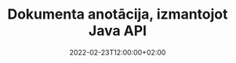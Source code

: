 ---
############################# Static ############################
layout: "product"
date: 2022-02-23T12:00:00+02:00
draft: false

product: "Annotation"
product_tag: "annotation"
platform: "Java"
platform_tag: "java"

############################# Head ############################
head_title: "Java Document Annotation API | Skatīt un komentēt PDF Word Excel PPTX attēlus"
head_description: "Java Document Annotation API. Skatīt, atzīmēt, komentēt un komentēt PDF Word DOCX, Excel XLSX, PPTX, EML EMLX, VSS VSD, OTP, CAD un attēlu failu formātus."

############################# Header ##########################
title: "Dokumenta anotācija, izmantojot Java API"
description: "Veidojiet Java lietojumprogrammas ar iespējām skatīt un komentēt PDF, HTML, MS Office un citus dokumentu formātus, neinstalējot ārēju programmatūru."
button:
    enable: true
    icon: "fas fa-arrow-down"
    label: "Lejupielādēt bezmaksas izmēģinājuma versiju"
    link: "https://downloads.groupdocs.com/annotation/java"

############################# SubMenu #########################
submenu:
    enable: true
    
    left:
        img_alt: "GroupDocs.Annotation for Java"
        image: "https://www.groupdocs.cloud/templates/groupdocs/images/product-logos/groupdocs-annotation-java.png"
        product: "GroupDocs.Annotation"
        platform: "Java"

    middle:
        button:
            # button loop
            - link: "#features"
              text: "Iespējas"

            # button loop
            - link: "https://products.groupdocs.app/annotation"
              text: "Tiešraides demonstrācijas"

            # button loop
            - link: "https://purchase.groupdocs.com/pricing/annotation/java"
              text: "Cenu noteikšana"

    right:
        link_download: "https://downloads.groupdocs.com/annotation"
        link_learn: "https://docs.groupdocs.com/annotation/java/"
        link_buy: "https://purchase.groupdocs.com"

############################# Overview ############################
overview:
    enable: true
    content: |
      GroupDocs.Annotation Java API ir produkts, kas ļauj strādāt ar anotācijām dokumentos dažādās platformās un operētājsistēmās, piemēram, Android, MacOS, Linux, Windows. GroupDocs.Annotation nodrošina bibliotēku ar vienkāršu API, kas sniedz daudzas priekšrocības: piemēram, ja jums ir nepieciešams saglabāt datu konfidencialitāti vai izvēlēties, cik daudz jaudas jums ir nepieciešams, lai strādātu ar bibliotēku, vai daļēji mainīt darbu ar anotācijām, bibliotēka ir ļoti viegls un elastīgs.

      GroupDocs.Annotation for Java API ļauj strādāt ar dažāda veida anotācijām, kas ietver: tekstu, polilīniju, apgabalu, pasvītrojumu, punktu, ūdenszīmi, bultiņu, elipsi, teksta aizstāšanu, attālumu, teksta lauku, resursu rediģēšanu utt. Un atbalsta lielāko daļu populāri dokumentu formāti, piemēram: PDF, HTML, Microsoft Office Word, Excel izklājlapas, PowerPoint prezentācijas, Visio, Outlook e-pasti, attēli, metafaili, CAD zīmējumi un dažādi citi formāti. API nodrošina iespēju iegūt dokumentu lappušu sīktēlus un atbalsta anotāciju importēšanu un eksportēšanu uz PDF failiem un no tiem.

      Izmantojot bibliotēku, varat [pievienot](/annotation/java/bmp/), [rediģēt](/annotation/java/bmp/), [izraksts](/annotation/java/bmp/) un [dzēst](/annotation/java/bmp/) anotācijas no dokumentiem, pagrieziet dokumentus, mainiet sīktēlus, un tas nav pilnīgs visu iespēju saraksts. Tas piedāvā arī visaptverošu datu objektu kopu, lai pielāgotu anotācijas rekvizītus atbilstoši jūsu prasībām visos atbalstītajos dokumentu formātos.

      Darbs ar GroupDocs.Annotation for Java API ir ļoti vienkāršs un sastāv tikai no dažām pamata darbībām. Vispirms ir jāiestata licence, pēc tam atlasiet failu, ar kuru vēlaties strādāt, pēc tam kaut kā manipulējiet ar dokumenta anotācijām (dzēst/rediģēt/izvilkt/dzēst) un saglabāt rezultātu. Lai iegūtu plašāku informāciju, lūdzu, skatiet produkta [dokumentāciju](https://docs.groupdocs.com/annotation/java/getting-started/) vai mūsu [piemērus] (https://github.com/groupdocs-annotation/GroupDocs.Annotation -for-Java) komplekts.
      
      GroupDocs.Annotation tiek regulāri atjaunināts un sniedz atbalstu saviem klientiem, vienmēr esat laipni aicināti uzdot mums jautājumus vai sūtīt savas idejas vai pastāstīt par savām vajadzībām pēc kaut kā jauna un mēs ar prieku to ieviesīsim savās jaunajās versijās.
    tabs:
      enable: true
      
      ## TAB ONE ##
      tab_one:
        description: |
          Tālāk ir sniegts pārskats par GroupDocs.Annotation for Java:
      
        right:
          enable: true
          icon: "fab fa-html5"
          title:  Pārskats
          content: |
            * Pievienot anotācijas
            * Eksportēt anotācijas 
            * Importēt anotācijas
            * Atbildēt, pamatojoties uz komentāriem
            * Anotāciju saderība
      
      ## TAB TWO ##
      tab_two:
        description: |
          GroupDocs.Annotation for Java atbalsta visus populāros [dokumentu failu formātus](https://docs.groupdocs.com/annotation/java/supported-document-formats/), tostarp: Microsoft Office, PDF, attēlus un daudzus citus.

        left:
          enable: true
          table:
            # table loop
            - title: "Microsoft Office Formats"
              content: |
                * **Word**: [DOC](/annotation/java/doc/), [DOCX](/annotation/java/docx/), [DOCM](/annotation/java/docm/), [DOT](/annotation/java/dot/), [DOTX](/annotation/java/dotx/), [RTF](/annotation/java/rtf/)
                * **Excel**: [XLS](/annotation/java/xls/), [XLSX](/annotation/java/xlsx/), [XLSB](/annotation/java/xlsb/), [XLSM](/annotation/java/xlsm/)
                * **PowerPoint**: [PPT](/annotation/java/ppt/), [PPTX](/annotation/java/pptx/), [PPS](/annotation/java/pps/), [PPSX](/annotation/java/ppsx/), [POTM](/annotation/java/potm/), [POTX](/annotation/java/potx/), [PPSM](/annotation/java/ppsm/), [PPTM](/annotation/java/pptm/), [WMF](/annotation/java/wmf/), [EMF](/annotation/java/emf/)
                * **Outlook**: [EML](/annotation/java/eml/), [EMLX](/annotation/java/emlx/), [MSG](/annotation/java/msg/)
                * **Visio**: [VSS](/annotation/java/vss/), [VST](/annotation/java/vst/), [VSD](/annotation/java/vsd/), [VSDX](/annotation/java/vsdx/), [VSX](/annotation/java/vsx/)

        right:
          enable: true
          table:
            # table loop
            - title: "Other Formats"
              content: |
                * **Portable**: [PDF](/annotation/java/pdf/) (PDF/A-1a, PDF/A-1b, PDF/A-2a)
                * **OpenDocument**: [ODT](/annotation/java/odt/), [ODS](/annotation/java/ods/), [ODP](/annotation/java/odp/)
                * **Images**: [BMP](/annotation/java/bmp/), [JPG](/annotation/java/jpg/), [JPEG](/annotation/java/jpeg/), [TIFF](/annotation/java/tiff/), [TIF](/annotation/java/tif/), [PNG](/annotation/java/png/), [GIF](/annotation/java/gif/), [DCM](/annotation/java/dcm/), [DICOM](/annotation/java/dicom/)
                * **AutoCAD**: [DWG](/annotation/java/dwg/), [DXF](/annotation/java/dxf/), [CAD](/annotation/java/cad/)
                * **Other**: [HTM](/annotation/java/htm/), [HTML](/annotation/java/html/), [CSV](/annotation/java/csv/), [DJVU](/annotation/java/djvu/), [OTP](/annotation/java/otp/), [OTT](/annotation/java/ott/)

      ## TAB THREE ##
      tab_three:
        description: |
          GroupDocs.Annotation for Java atbalsta šādas operētājsistēmas, ietvarus un pakotņu pārvaldniekus:
        
        left:
          enable: true
          table:
            # table loop
            - icon: "fab fa-windows"
              title:  Operētājsistēmas
              content: |
                * Microsoft Windows Desktop
                * Microsoft Windows Server
                * Linux
                * MacOS

            # table loop
            - icon: "fas fa-code"
              title:  Atbalstītie ietvari
              content: |
                * Java 7 (1.7) and above

        right:
          enable: true
          table:
            # table loop
            - icon: "fas fa-cogs"
              title:  Attīstības vide
              content: |
                * NetBeans
                * IntelliJ IDEA
                * Eclipse

            # table loop
            - icon: "fas fa-tools"
              title:  Veidot automatizācijas rīku
              content: |
                * Maven

############################# Features ############################
features:
    enable: true
    title: GroupDocs.Annotation for Java funkcijas

    feature:
      # feature loop
      - icon: "fas fa-copy"
        link: "https://docs.groupdocs.com/annotation/java/add-area-annotation/"
        content: Pievienojiet apgabala anotāciju dokumentam un saistiet vienkāršus un ligzdotas komentārus

      # feature loop
      - icon: "fas fa-eye"
        link: "https://docs.groupdocs.com/annotation/java/add-arrow-annotation/"
        content: Norādiet uz noteiktu saturu, izmantojot bultiņu anotāciju

      # feature loop
      - icon: "fas fa-bolt"
        link: "https://docs.groupdocs.com/annotation/java/add-watermark-annotation/"
        content: Teksta ūdenszīmju iestatīšana uz PDF, slaidiem, Excel darblapām, attēliem un diagrammām leņķiskā pozīcijā
      
      # feature loop
      - icon: "fas fa-file-powerpoint"
        link: "https://docs.groupdocs.com/annotation/java/add-point-annotation/"
        content: Pievienojiet uznirstošos komentārus jebkurai dokumenta vietai, izmantojot punktu anotāciju

      # feature loop
      - icon: "fas fa-code"
        link: "https://docs.groupdocs.com/annotation/java/add-polyline-annotation/"
        content: Izmantojiet polilīnijas anotāciju, lai savienotu līniju segmentu secību, loka segmentus vai abus

      # feature loop
      - icon: "fas fa-cloud"
        link: "https://docs.groupdocs.com/annotation/java/add-ellipse-annotation/"
        content: Pievienojiet elipses anotāciju PDF failiem, Word dokumentiem, izklājlapām, prezentācijām, diagrammām un attēliem

      # feature loop
      - icon: "fas fa-remove-format"
        link: "https://docs.groupdocs.com/annotation/java/add-watermark-annotation/"
        content: Pievienojiet leņķiskās ūdenszīmes PDF, PowerPoint, Excel, attēliem un diagrammām

      # feature loop
      - icon: "fas fa-comment-slash"
        link: "https://docs.groupdocs.com/annotation/java/add-underline-annotation/"
        content: Ienesiet teksta anotācijas koordinātas dokumenta attēla attēlojumā

      # feature loop
      - icon: "fas fa-location-arrow"
        link: "https://docs.groupdocs.com/annotation/java/add-annotation-to-the-document/"
        content: Pasvītrojiet, pārsvītrojiet vai mainiet noteiktu tekstu dokumentā

      # feature loop
      - icon: "fas fa-border-all"
        link: "https://docs.groupdocs.com/annotation/java/add-annotation-to-the-document/"
        content: Pievienojiet dokumentam teksta zīmogu vai ūdenszīmi un teksta lauku

      # feature loop
      - icon: "fas fa-wrench"
        link: "https://docs.groupdocs.com/annotation/java/add-point-annotation/"
        content: Importējiet un eksportējiet anotācijas starp Word dokumentiem un PowerPoint prezentācijām

      # feature loop
      - icon: "fas fa-columns"
        link: "https://docs.groupdocs.com/annotation/java/add-strikeout-annotation/"
        content: Anotēt Excel izklājlapas ar teksta, teksta aizstāšanas, ūdenszīmju un resursu rediģēšanas anotāciju veidiem

      # feature loop
      - icon: "fas fa-file-word"
        link: "https://docs.groupdocs.com/annotation/java/get-file-info/"
        content: Pievienojiet daudzlīniju, pārsvītrojumu, pasvītrojumu vai teksta anotācijas PowerPoint prezentācijām un slaidiem

      # feature loop
      - icon: "fas fa-envelope"
        link: "https://docs.groupdocs.com/annotation/java/basic-usage/"
        content: Atzīmējiet punktu anotāciju prezentācijās, izmantojot X, Y koordinātas

      # feature loop
      - icon: "fas fa-print"
        link: "https://docs.groupdocs.com/annotation/java/add-strikeout-annotation/"
        content: Pievienojiet attēliem pārsvītrojuma, teksta, pasvītrojuma vai daudzrindu anotācijas

      # feature loop
      - icon: "fas fa-file-archive"
        link: "https://docs.groupdocs.com/annotation/java/add-link-annotation/"
        content: Ienesiet dokumenta informāciju un attēlus Visio diagrammām, piemēram, VSS un VSD
      
      # feature loop
      - icon: "fas fa-file-code"
        link: "https://docs.groupdocs.com/annotation/java/basic-usage/"
        content: Iegūstiet dokumentu lapu sīktēlus un strādājiet ar vairāku lappušu TIFF failiem

      # feature loop
      - icon: "fas fa-file-excel"
        link: "https://docs.groupdocs.com/annotation/java/get-file-info/"
        content: Iegūstiet visas dokumenta anotācijas ar vienas funkcijas izsaukumu

      # feature loop
      - icon: "fas fa-heading"
        link: "https://docs.groupdocs.com/annotation/java/add-link-annotation/"
        content: Pievienojiet saišu anotācijas PDF, Word un PowerPoint prezentācijām

      # feature loop
      - icon: "fas fa-project-diagram"
        link: "https://docs.groupdocs.com/annotation/java/add-point-annotation/"
        content: SVG ceļa parsēšanas atbalsts PDF, Word, diagrammām, slaidiem un citiem galvenajiem dokumentu formātiem

      # feature loop
      - icon: "fas fa-cube"
        link: "https://docs.groupdocs.com/annotation/java/technical-support/"
        content: Atbalsts ūdenszīmju anotācijas pievienošanai Word dokumentiem un teksta aizstāšanas tīrīšanai

      # feature loop
      - icon: "fab fa-uncharted"
        link: "https://docs.groupdocs.com/annotation/java/technical-support/"
        content: Formu apstrādes atbalsts teksta anotāciju shēmās
  
      # feature loop
      - icon: "fab fa-uncharted"
        link: "https://docs.groupdocs.com/annotation/java/advanced-usage/"
        content: Ietaupiet laiku, kešatmiņā saglabājot dokumentu lapu priekšskatījumus ātrākai apstrādei
  
      # feature loop
      - icon: "fab fa-uncharted"
        link: "https://docs.groupdocs.com/annotation/java/add-annotation-to-the-document/"
        content: Ērti komentējiet Word, Excel un PowerPoint dokumentus pat ar vecākiem formātiem

      # feature loop
      - icon: "fab fa-uncharted"
        link: "https://docs.groupdocs.com/annotation/java/add-distance-annotation/"
        content: Parādiet attāluma anotāciju parakstus programmām Excel, PowerPoint un diagrammām

############################# Support ############################
support:
    enable: true

############################# Solutions ############################
solutions:
    enable: true
    title: GroupDocs.Annotation piedāvā dokumentu skatīšanas API citām populārām izstrādes vidēm

    solution:
        # solution loop
        - img_alt: "GroupDocs.Annotation for .NET"
          image: "https://www.groupdocs.cloud/templates/groupdocs/images/product-logos/groupdocs-annotation-net.png"
          product: "GroupDocs.Annotation"
          platform: ".NET"
          link: "/annotation/net/"

############################# Back to top ###############################
back_to_top:
  enable: true
---